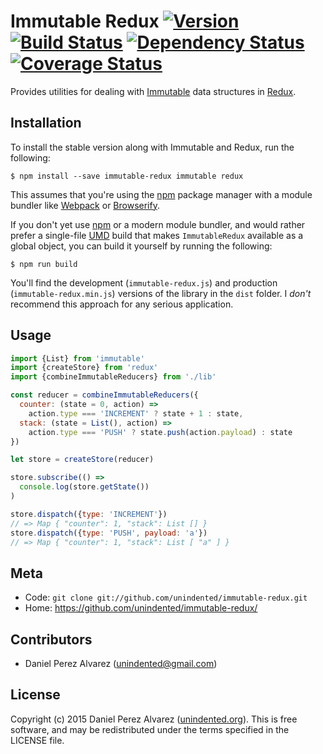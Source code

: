 # Immutable Redux [![Version](https://img.shields.io/npm/v/immutable-redux.svg)](https://www.npmjs.com/package/immutable-redux) [![Build Status](https://img.shields.io/travis/unindented/immutable-redux.svg)](http://travis-ci.org/unindented/immutable-redux) [![Dependency Status](https://img.shields.io/gemnasium/unindented/immutable-redux.svg)](https://gemnasium.com/unindented/immutable-redux) [![Coverage Status](https://img.shields.io/coveralls/unindented/immutable-redux.svg)](https://coveralls.io/r/unindented/immutable-redux)

Provides utilities for dealing with [Immutable](https://facebook.github.io/immutable-js/) data structures in [Redux](http://redux.js.org/).


## Installation

To install the stable version along with Immutable and Redux, run the following:

```
$ npm install --save immutable-redux immutable redux
```

This assumes that you're using the [npm](http://npmjs.com/) package manager with a module bundler like [Webpack](http://webpack.github.io/) or [Browserify](http://browserify.org/).

If you don't yet use [npm](http://npmjs.com/) or a modern module bundler, and would rather prefer a single-file [UMD](https://github.com/umdjs/umd) build that makes `ImmutableRedux` available as a global object, you can build it yourself by running the following:

```
$ npm run build
```

You'll find the development (`immutable-redux.js`) and production (`immutable-redux.min.js`) versions of the library in the `dist` folder. I *don't* recommend this approach for any serious application.


## Usage

```js
import {List} from 'immutable'
import {createStore} from 'redux'
import {combineImmutableReducers} from './lib'

const reducer = combineImmutableReducers({
  counter: (state = 0, action) =>
    action.type === 'INCREMENT' ? state + 1 : state,
  stack: (state = List(), action) =>
    action.type === 'PUSH' ? state.push(action.payload) : state
})

let store = createStore(reducer)

store.subscribe(() =>
  console.log(store.getState())
)

store.dispatch({type: 'INCREMENT'})
// => Map { "counter": 1, "stack": List [] }
store.dispatch({type: 'PUSH', payload: 'a'})
// => Map { "counter": 1, "stack": List [ "a" ] }
```


## Meta

* Code: `git clone git://github.com/unindented/immutable-redux.git`
* Home: <https://github.com/unindented/immutable-redux/>


## Contributors

* Daniel Perez Alvarez ([unindented@gmail.com](mailto:unindented@gmail.com))


## License

Copyright (c) 2015 Daniel Perez Alvarez ([unindented.org](https://unindented.org/)). This is free software, and may be redistributed under the terms specified in the LICENSE file.
